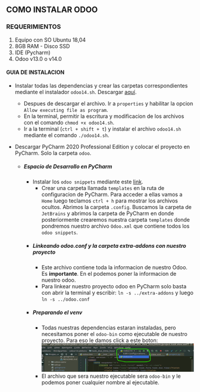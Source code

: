## COMO INSTALAR ODOO

### REQUERIMIENTOS
1. Equipo con SO Ubuntu 18,04
2. 8GB RAM - Disco SSD
3. IDE (Pycharm)
4. Odoo v13.0 o v14.0

#### GUIA DE INSTALACION
- Instalar todas las dependencias y crear las carpetas correspondientes mediante el instalador ``odoo14.sh``. Descargar [aquí](https://github.com/wilmerterrero/wilmer-odoo).
    - Despues de descargar el archivo. Ir a ``properties`` y habilitar la opcion ``Allow executing file as program``.
    - En la terminal, permitir la escritura y modificacion de los archivos con el comando ``chmod +x odoo14.sh``.
    - Ir a la terminal (``ctrl + shift + t``) y instalar el archivo ``odoo14.sh`` mediante el comando ``./odoo14.sh``.

- Descargar PyCharm 2020 Professional Edition y colocar el proyecto en PyCharm. Solo la carpeta ``odoo``.
    - ##### Espacio de Desarrollo en PyCharm
        - Instalar los ``odoo snippets`` mediante este [link](https://raw.githubusercontent.com/mohamedmagdy/odoo-pycharm-templates/master/Odoo.xml).
            - Crear una carpeta llamada ``templates`` en la ruta de configuracion de PyCharm. Para acceder a ellas vamos a ``Home`` luego teclamos ``ctrl + h`` para mostrar los archivos ocultos. Abrimos la carpeta ``.config``. Buscamos la carpeta de ``JetBrains`` y abrimos la carpeta de PyCharm en donde posteriormente crearemos nuestra carpeta ``templates`` donde pondremos nuestro archivo ``Odoo.xml`` que contiene todos los ``odoo snippets``.
        - ##### Linkeando odoo.conf y la carpeta extra-addons con nuestro proyecto
            - Este archivo contiene toda la informacion de nuestro Odoo. Es **importante**. En el podemos poner la informacion de nuestro odoo. 
            - Para linkear nuestro proyecto odoo en PyCharm solo basta con abrir la terminal y escribir: ``ln -s ../extra-addons`` y luego ``ln -s ../odoo.conf``
        - ##### Preparando el venv
            - Todas nuestras dependencias estaran instaladas, pero necesitamos poner el ``odoo-bin`` como ejecutable de nuestro proyecto. Para eso le damos click a este boton:
            ![venv config](/img/odoo-bin.png)
            - El archivo que sera nuestro ejecutable sera ``odoo-bin`` y le podemos poner cualquier nombre al ejecutable.